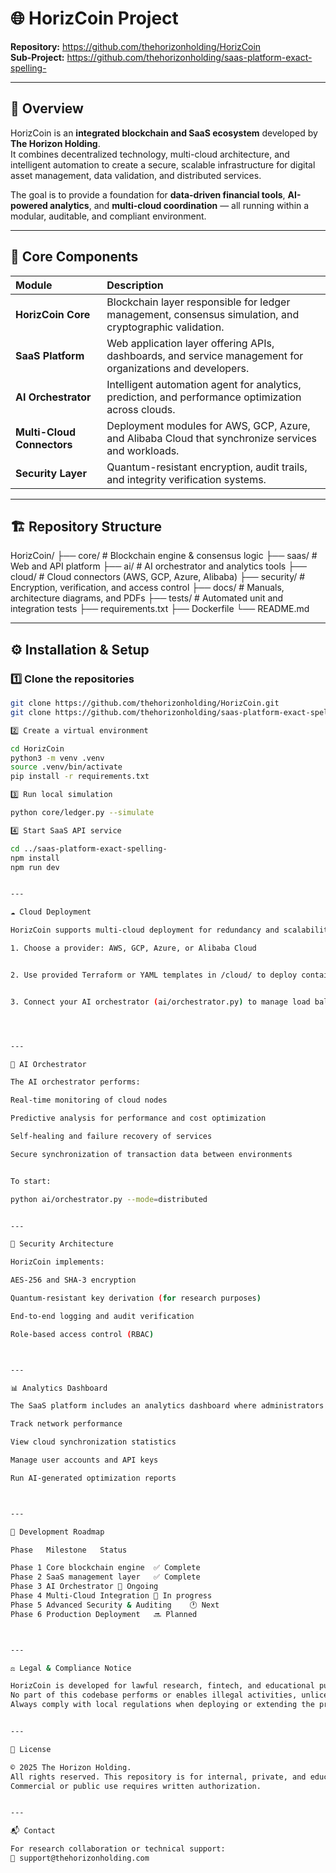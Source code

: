 # 🌐 HorizCoin Project

**Repository:** https://github.com/thehorizonholding/HorizCoin  
**Sub-Project:** https://github.com/thehorizonholding/saas-platform-exact-spelling-

---

## 🚀 Overview

HorizCoin is an **integrated blockchain and SaaS ecosystem** developed by **The Horizon Holding**.  
It combines decentralized technology, multi-cloud architecture, and intelligent automation to create a secure, scalable infrastructure for digital asset management, data validation, and distributed services.

The goal is to provide a foundation for **data-driven financial tools**, **AI-powered analytics**, and **multi-cloud coordination** — all running within a modular, auditable, and compliant environment.

---

## 🧩 Core Components

| Module | Description |
|:--|:--|
| **HorizCoin Core** | Blockchain layer responsible for ledger management, consensus simulation, and cryptographic validation. |
| **SaaS Platform** | Web application layer offering APIs, dashboards, and service management for organizations and developers. |
| **AI Orchestrator** | Intelligent automation agent for analytics, prediction, and performance optimization across clouds. |
| **Multi-Cloud Connectors** | Deployment modules for AWS, GCP, Azure, and Alibaba Cloud that synchronize services and workloads. |
| **Security Layer** | Quantum-resistant encryption, audit trails, and integrity verification systems. |

---

## 🏗️ Repository Structure

HorizCoin/ ├── core/                   # Blockchain engine & consensus logic ├── saas/                   # Web and API platform ├── ai/                     # AI orchestrator and analytics tools ├── cloud/                  # Cloud connectors (AWS, GCP, Azure, Alibaba) ├── security/               # Encryption, verification, and access control ├── docs/                   # Manuals, architecture diagrams, and PDFs ├── tests/                  # Automated unit and integration tests ├── requirements.txt ├── Dockerfile └── README.md

---

## ⚙️ Installation & Setup

### 1️⃣ Clone the repositories
```bash
git clone https://github.com/thehorizonholding/HorizCoin.git
git clone https://github.com/thehorizonholding/saas-platform-exact-spelling-.git

2️⃣ Create a virtual environment

cd HorizCoin
python3 -m venv .venv
source .venv/bin/activate
pip install -r requirements.txt

3️⃣ Run local simulation

python core/ledger.py --simulate

4️⃣ Start SaaS API service

cd ../saas-platform-exact-spelling-
npm install
npm run dev


---

☁️ Cloud Deployment

HorizCoin supports multi-cloud deployment for redundancy and scalability.

1. Choose a provider: AWS, GCP, Azure, or Alibaba Cloud


2. Use provided Terraform or YAML templates in /cloud/ to deploy containers or functions.


3. Connect your AI orchestrator (ai/orchestrator.py) to manage load balancing and data flow across all instances.




---

🤖 AI Orchestrator

The AI orchestrator performs:

Real-time monitoring of cloud nodes

Predictive analysis for performance and cost optimization

Self-healing and failure recovery of services

Secure synchronization of transaction data between environments


To start:

python ai/orchestrator.py --mode=distributed


---

🔐 Security Architecture

HorizCoin implements:

AES-256 and SHA-3 encryption

Quantum-resistant key derivation (for research purposes)

End-to-end logging and audit verification

Role-based access control (RBAC)



---

📊 Analytics Dashboard

The SaaS platform includes an analytics dashboard where administrators can:

Track network performance

View cloud synchronization statistics

Manage user accounts and API keys

Run AI-generated optimization reports



---

🧠 Development Roadmap

Phase	Milestone	Status

Phase 1	Core blockchain engine	✅ Complete
Phase 2	SaaS management layer	✅ Complete
Phase 3	AI Orchestrator	🚧 Ongoing
Phase 4	Multi-Cloud Integration	🚧 In progress
Phase 5	Advanced Security & Auditing	🕐 Next
Phase 6	Production Deployment	🔜 Planned



---

⚖️ Legal & Compliance Notice

HorizCoin is developed for lawful research, fintech, and educational purposes.
No part of this codebase performs or enables illegal activities, unlicensed mining, or unauthorized currency creation.
Always comply with local regulations when deploying or extending the project.


---

🧾 License

© 2025 The Horizon Holding.
All rights reserved. This repository is for internal, private, and educational purposes.
Commercial or public use requires written authorization.


---

📬 Contact

For research collaboration or technical support:
📧 support@thehorizonholding.com

